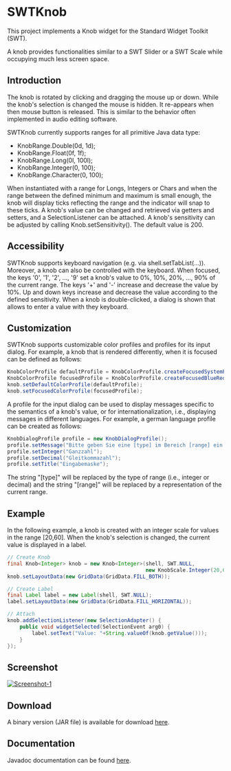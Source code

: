 SWTKnob
====

This project implements a Knob widget for the Standard Widget Toolkit (SWT).

A knob provides functionalities similar to a SWT Slider or a SWT Scale while occupying much less
screen space.

Introduction
------

The knob is rotated by clicking and dragging the mouse up or down. While the knob's selection
is changed the mouse is hidden. It re-appears when then mouse button is released. This is similar
to the behavior often implemented in audio editing software.

SWTKnob currently supports ranges for all primitive Java data type:
* KnobRange.Double(0d, 1d);
* KnobRange.Float(0f, 1f);
* KnobRange.Long(0l, 100l);
* KnobRange.Integer(0, 100);
* KnobRange.Character(0, 100);

When instantiated with a range for Longs, Integers or Chars and when the range between
the defined minimum and maximum is small enough, the knob will display ticks reflecting the
range and the indicator will snap to these ticks. A knob's value can be changed and retrieved 
via getters and setters, and a SelectionListener can be attached. A knob's sensitivity can be 
adjusted by calling Knob.setSensitivity(). The default value is 200.

Accessibility
------
SWTKnob supports keyboard navigation (e.g. via shell.setTabList(...)). Moreover, a knob can also be controlled with the
keyboard. When focused, the keys '0', '1', '2', ..., '9' set a knob's value to 0%, 10%, 20%, ..., 90% of the current range. 
The keys '+' and '-' increase and decrease the value by 10%. Up and down keys increase and decrease the value according to 
the defined sensitivity. When a knob is double-clicked, a dialog is shown that allows to enter a value with they keyboard. 

Customization
------
SWTKnob supports customizable color profiles and profiles for its input dialog. For example, a knob that is rendered differently,
when it is focused can be defined as follows: 

```Java
KnobColorProfile defaultProfile = KnobColorProfile.createFocusedSystemProfile(display);
KnobColorProfile focusedProfile = KnobColorProfile.createFocusedBlueRedProfile(display);
knob.setDefaultColorProfile(defaultProfile);
knob.setFocusedColorProfile(focusedProfile);
```

A profile for the input dialog can be used to display messages specific to the semantics of a knob's value, or for
internationalization, i.e., displaying messages in different languages. For example, a german language profile
can be created as follows:

```Java
KnobDialogProfile profile = new KnobDialogProfile();
profile.setMessage("Bitte geben Sie eine [type] im Bereich [range] ein:");
profile.setInteger("Ganzzahl");
profile.setDecimal("Gleitkommazahl");
profile.setTitle("Eingabemaske");
```

The string "[type]" will be replaced by the type of range (i.e., integer or decimal) and the string "[range]" 
will be replaced by a representation of the current range.

Example
------

In the following example, a knob is created with an integer scale for values in the
range [20,60]. When the knob's selection is changed, the current value is displayed
in a label.

```Java
// Create Knob
final Knob<Integer> knob = new Knob<Integer>(shell, SWT.NULL, 
                                             new KnobScale.Integer(20,60));
knob.setLayoutData(new GridData(GridData.FILL_BOTH));

// Create Label
final Label label = new Label(shell, SWT.NULL);
label.setLayoutData(new GridData(GridData.FILL_HORIZONTAL));

// Attach
knob.addSelectionListener(new SelectionAdapter() {
	public void widgetSelected(SelectionEvent arg0) {
		label.setText("Value: "+String.valueOf(knob.getValue()));
	}
});    
``` 

Screenshot
------
[![Screenshot-1](https://raw.github.com/prasser/swtknob/master/img/screenshot.png)](https://raw.github.com/prasser/swtknob/master/img/screenshot.png)

Download
------
A binary version (JAR file) is available for download [here](https://rawgithub.com/prasser/swtknob/master/jars/swtknob-1.0.0.jar). 

Documentation
------
Javadoc documentation can be found [here](https://rawgithub.com/prasser/swtknob/master/doc/index.html). 